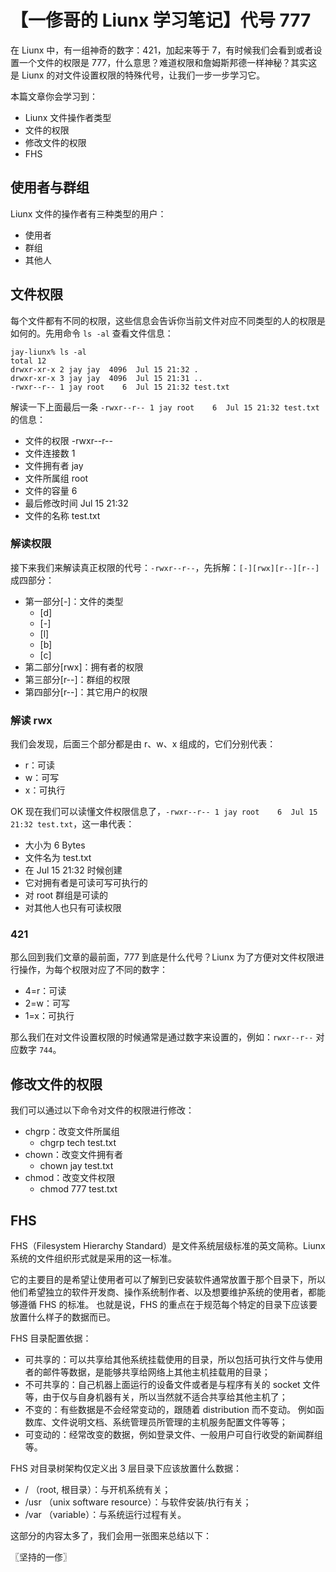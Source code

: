 # 【一俢哥的 Liunx 学习笔记】代号 777
在 Liunx 中，有一组神奇的数字：421，加起来等于 7，有时候我们会看到或者设置一个文件的权限是 777，什么意思？难道权限和詹姆斯邦德一样神秘？其实这是 Liunx 的对文件设置权限的特殊代号，让我们一步一步学习它。

本篇文章你会学习到：
* Liunx 文件操作者类型
* 文件的权限
* 修改文件的权限
* FHS

## 使用者与群组
Liunx 文件的操作者有三种类型的用户：

* 使用者
* 群组
* 其他人

## 文件权限
每个文件都有不同的权限，这些信息会告诉你当前文件对应不同类型的人的权限是如何的。先用命令 `ls -al` 查看文件信息：

```
jay-liunx% ls -al
total 12
drwxr-xr-x 2 jay jay  4096  Jul 15 21:32 .
drwxr-xr-x 3 jay jay  4096  Jul 15 21:31 ..
-rwxr--r-- 1 jay root    6  Jul 15 21:32 test.txt
```

解读一下上面最后一条 `-rwxr--r-- 1 jay root    6  Jul 15 21:32 test.txt` 的信息：
* 文件的权限 -rwxr--r--
* 文件连接数 1
* 文件拥有者 jay
* 文件所属组 root
* 文件的容量 6
* 最后修改时间 Jul 15 21:32
* 文件的名称 test.txt

### 解读权限
接下来我们来解读真正权限的代号：`-rwxr--r--`，先拆解：`[-][rwx][r--][r--]` 成四部分：
* 第一部分[-]：文件的类型
    * [d]
    * [-]
    * [l]
    * [b]
    * [c]
* 第二部分[rwx]：拥有者的权限
* 第三部分[r--]：群组的权限
* 第四部分[r--]：其它用户的权限

### 解读 rwx
我们会发现，后面三个部分都是由 r、w、x 组成的，它们分别代表：

* r：可读
* w：可写
* x：可执行

OK 现在我们可以读懂文件权限信息了，`-rwxr--r-- 1 jay root    6  Jul 15 21:32 test.txt`，这一串代表：
* 大小为 6 Bytes
* 文件名为 test.txt
* 在 Jul 15 21:32 时候创建
* 它对拥有者是可读可写可执行的
* 对 root 群组是可读的
* 对其他人也只有可读权限

### 421
那么回到我们文章的最前面，777 到底是什么代号？Liunx 为了方便对文件权限进行操作，为每个权限对应了不同的数字：

* 4=r：可读
* 2=w：可写
* 1=x：可执行

那么我们在对文件设置权限的时候通常是通过数字来设置的，例如：`rwxr--r--` 对应数字 `744`。

## 修改文件的权限
我们可以通过以下命令对文件的权限进行修改：

* chgrp：改变文件所属组
    * chgrp tech test.txt
* chown：改变文件拥有者
    * chown jay test.txt
* chmod：改变文件权限
    * chmod 777 test.txt

## FHS
FHS（Filesystem Hierarchy Standard）是文件系统层级标准的英文简称。Liunx 系统的文件组织形式就是采用的这一标准。

它的主要目的是希望让使用者可以了解到已安装软件通常放置于那个目录下，所以他们希望独立的软件开发商、操作系统制作者、以及想要维护系统的使用者，都能够遵循 FHS 的标准。 也就是说，FHS 的重点在于规范每个特定的目录下应该要 放置什么样子的数据而已。

FHS 目录配置依据：
* 可共享的：可以共享给其他系统挂载使用的目录，所以包括可执行文件与使用者的邮件等数据，是能够共享给网络上其他主机挂载用的目录；
* 不可共享的：自己机器上面运行的设备文件或者是与程序有关的 socket 文件等，由于仅与自身机器有关，所以当然就不适合共享给其他主机了；
* 不变的：有些数据是不会经常变动的，跟随着 distribution 而不变动。 例如函数库、文件说明文档、系统管理员所管理的主机服务配置文件等等；
* 可变动的：经常改变的数据，例如登录文件、一般用户可自行收受的新闻群组等。

FHS 对目录树架构仅定义出 3 层目录下应该放置什么数据：
* / （root, 根目录）：与开机系统有关；
* /usr （unix software resource）：与软件安装/执行有关；
* /var （variable）：与系统运行过程有关。
 
这部分的内容太多了，我们会用一张图来总结以下：

〖坚持的一俢〗
